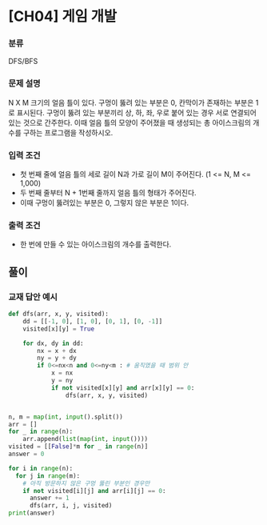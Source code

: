 # [CH04] 게임 개발


### 분류

DFS/BFS

### 문제 설명
N X M 크기의 얼음 틀이 있다. 구멍이 뚫려 있는 부분은 0, 칸막이가 존재하는 부분은 1로 표시된다.
구멍이 뚫려 있는 부분끼리 상, 하, 좌, 우로 붙어 있는 경우 서로 연결되어 있는 것으로 간주한다.
이때 얼음 틀의 모양이 주어졌을 때 생성되는 총 아이스크림의 개수를 구하는 프로그램을 작성하시오.

### 입력 조건
- 첫 번째 줄에 얼음 틀의 세로 길이 N과 가로 길이 M이 주어진다. (1 <= N, M <= 1,000)
- 두 번째 줄부터 N + 1번째 줄까지 얼음 틀의 형태가 주어진다.
- 이때 구멍이 뚫려있는 부분은 0, 그렇지 않은 부분은 1이다.

### 출력 조건
- 한 번에 만들 수 있는 아이스크림의 개수를 출력한다.

## 풀이
### 교재 답안 예시
```python
def dfs(arr, x, y, visited):
    dd = [[-1, 0], [1, 0], [0, 1], [0, -1]]
    visited[x][y] = True

    for dx, dy in dd:
        nx = x + dx
        ny = y + dy
        if 0<=nx<n and 0<=ny<m : # 움직였을 때 범위 안
            x = nx
            y = ny
            if not visited[x][y] and arr[x][y] == 0:
                dfs(arr, x, y, visited)


n, m = map(int, input().split())
arr = []
for _ in range(n):
    arr.append(list(map(int, input())))
visited = [[False]*m for _ in range(n)]
answer = 0

for i in range(n):
  for j in range(m):
    # 아직 방문하지 않은 구멍 뚫린 부분인 경우만
    if not visited[i][j] and arr[i][j] == 0:
      answer += 1
      dfs(arr, i, j, visited)
print(answer)
```
